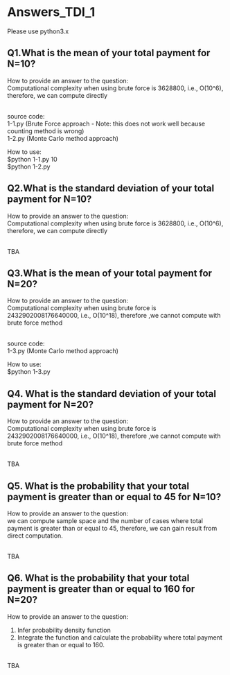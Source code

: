# Answers_TDI_1

Please use python3.x

## Q1.What is the mean of your total payment for N=10?

How to provide an answer to the question:<br>
Computational complexity when using brute force is 3628800, i.e., O(10^6), therefore, we can compute directly<br><br>

source code:<br>
1-1.py (Brute Force approach - Note: this does not work well because counting method is wrong)<br>
1-2.py (Monte Carlo method approach)

How to use:<br>
$python 1-1.py 10<br>
$python 1-2.py <br>

## Q2.What is the standard deviation of your total payment for N=10?

How to provide an answer to the question:<br>
Computational complexity when using brute force is 3628800, i.e., O(10^6), therefore, we can compute directly<br><br>

TBA <br>

## Q3.What is the mean of your total payment for N=20?

How to provide an answer to the question:<br>
Computational complexity when using brute force is 2432902008176640000, i.e., O(10^18), therefore ,we cannot compute with brute force method<br><br>

source code:<br>
1-3.py (Monte Carlo method approach) <br>

How to use: <br>
$python 1-3.py <br>

## Q4. What is the standard deviation of your total payment for N=20?

How to provide an answer to the question:<br>
Computational complexity when using brute force is 2432902008176640000, i.e., O(10^18), therefore ,we cannot compute with brute force method<br><br>

TBA <br>

## Q5. What is the probability that your total payment is greater than or equal to 45 for N=10?

How to provide an answer to the question:<br>
we can compute sample space and the number of cases where total payment is greater than or equal to 45, therefore, we can gain result from direct computation.<br><br>

TBA <br>


## Q6. What is the probability that your total payment is greater than or equal to 160 for N=20?

How to provide an answer to the question:<br>
1. Infer probability density function
2. Integrate the function and calculate the probability where total payment is greater than or equal to 160.<br><br>

TBA <br>
